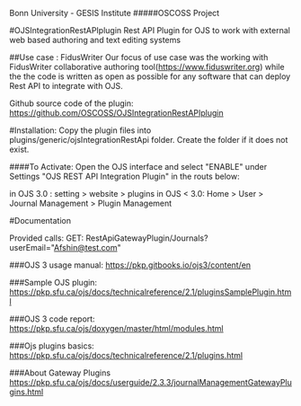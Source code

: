 Bonn University - GESIS Institute
#####OSCOSS Project


#OJSIntegrationRestAPIplugin
Rest API Plugin for OJS to work with external web based authoring and text editing systems

##Use case : FidusWriter
Our focus of use case was the working with FidusWriter collaborative authoring tool(https://www.fiduswriter.org) while
the the code is written as open as possible for any software that can deploy Rest API to integrate with OJS.

Github source code of the plugin:
https://github.com/OSCOSS/OJSIntegrationRestAPIplugin


#Installation:
Copy the plugin files into plugins/generic/ojsIntegrationRestApi folder.
Create the folder if it does not exist.

####To Activate:
 Open the OJS interface and select "ENABLE" under Settings "OJS REST API Integration Plugin" in the routs below:

 in OJS 3.0 :
 setting > website > plugins
 in OJS < 3.0:
Home > User > Journal Management > Plugin Management

#Documentation

Provided calls:
GET: RestApiGatewayPlugin/Journals?userEmail="Afshin@test.com"

###OJS 3 usage manual:
https://pkp.gitbooks.io/ojs3/content/en

###Sample OJS plugin:
https://pkp.sfu.ca/ojs/docs/technicalreference/2.1/pluginsSamplePlugin.html

###OJS 3 code report:
https://pkp.sfu.ca/ojs/doxygen/master/html/modules.html

###Ojs plugins basics:
https://pkp.sfu.ca/ojs/docs/technicalreference/2.1/plugins.html

###About Gateway Plugins
https://pkp.sfu.ca/ojs/docs/userguide/2.3.3/journalManagementGatewayPlugins.html